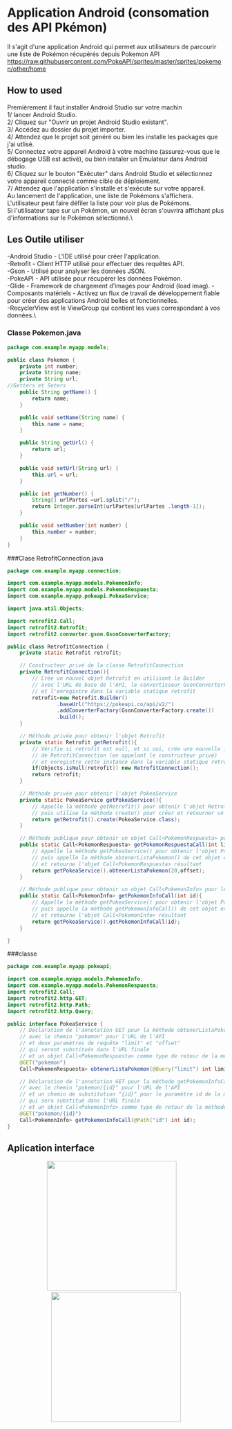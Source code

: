 # Application  Android  (consomation des API Pkémon)
Il s'agit d'une application Android qui permet aux utilisateurs de parcourir une liste de Pokémon récupérés depuis Pokemon API
https://raw.githubusercontent.com/PokeAPI/sprites/master/sprites/pokemon/other/home

## How to used
Premièrement il faut installer Android Studio sur votre  machin\
1/ lancer Android Studio.\
2/ Cliquez sur "Ouvrir un projet Android Studio existant".\
3/ Accédez au dossier du projet importer.\
4/ Attendez que le projet soit généré ou bien les  installe les packages que j'ai utlisé.\
5/ Connectez votre appareil Android à votre machine (assurez-vous que le débogage USB est activé), ou bien instaler un  Emulateur  dans Android studio.\
6/ Cliquez sur le bouton "Exécuter" dans Android Studio et sélectionnez votre appareil connecté comme cible de déploiement.\
7/ Attendez que l'application s'installe et s'exécute sur votre appareil.\
     Au lancement de l'application, une liste de Pokémons s'affichera. L'utilisateur peut faire défiler la liste pour voir plus de Pokémons.\
Si l'utilisateur tape sur un Pokémon, un nouvel écran s'ouvrira affichant plus d'informations sur le Pokémon sélectionné.\

## Les Outile utiliser

-Android Studio - L'IDE utilisé pour créer l'application.\
-Retrofit - Client HTTP utilisé pour effectuer des requêtes API.\
-Gson - Utilisé pour analyser les données JSON.\
-PokeAPI - API utilisée pour récupérer les données Pokémon.\
-Glide - Framework de chargement d'images pour Android (load imag).
-Composants matériels - Activez un flux de travail de développement fiable pour créer des applications Android belles et fonctionnelles.\
-RecyclerView est le ViewGroup qui contient les vues correspondant à vos données.\
### Classe Pokemon.java
```java
package com.example.myapp.models;

public class Pokemon {
    private int number;
    private String name;
    private String url;
//Getters et Seters
    public String getName() {
        return name;
    }

    public void setName(String name) {
        this.name = name;
    }

    public String getUrl() {
        return url;
    }

    public void setUrl(String url) {
        this.url = url;
    }

    public int getNumber() {
        String[] urlPartes =url.split("/");
        return Integer.parseInt(urlPartes[urlPartes .length-1]);
    }

    public void setNumber(int number) {
        this.number = number;
    }
}
```
###Clase RetrofitConnection.java
```java 
package com.example.myapp.connection;

import com.example.myapp.models.PokemonInfo;
import com.example.myapp.models.PokemonRespuesta;
import com.example.myapp.pokeapi.PokeaService;

import java.util.Objects;

import retrofit2.Call;
import retrofit2.Retrofit;
import retrofit2.converter.gson.GsonConverterFactory;

public class RetrofitConnection {
    private static Retrofit retrofit;

    // Constructeur privé de la classe RetrofitConnection
    private RetrofitConnection(){
        // Crée un nouvel objet Retrofit en utilisant le Builder
        // avec l'URL de base de l'API, le convertisseur GsonConverterFactory
        // et l'enregistre dans la variable statique retrofit
        retrofit=new Retrofit.Builder()
                .baseUrl("https://pokeapi.co/api/v2/")
                .addConverterFactory(GsonConverterFactory.create())
                .build();
    }

    // Méthode privée pour obtenir l'objet Retrofit
    private static Retrofit getRetrofit(){
        // Vérifie si retrofit est null, et si oui, crée une nouvelle instance
        // de RetrofitConnection (en appelant le constructeur privé)
        // et enregistre cette instance dans la variable statique retrofit
        if(Objects.isNull(retrofit)) new RetrofitConnection();
        return retrofit;
    }

    // Méthode privée pour obtenir l'objet PokeaService
    private static PokeaService getPokeaService(){
        // Appelle la méthode getRetrofit() pour obtenir l'objet Retrofit,
        // puis utilise la méthode create() pour créer et retourner un objet PokeaService
        return getRetrofit().create(PokeaService.class);
    }

    // Méthode publique pour obtenir un objet Call<PokemonRespuesta> pour la liste des pokémons
    public static Call<PokemonRespuesta> getPokemonRespuestaCall(int limit, int offset){
        // Appelle la méthode getPokeaService() pour obtenir l'objet PokeaService,
        // puis appelle la méthode obtenerListaPokemon() de cet objet en passant les paramètres limit et offset,
        // et retourne l'objet Call<PokemonRespuesta> résultant
        return getPokeaService().obtenerListaPokemon(20,offset);
    }

    // Méthode publique pour obtenir un objet Call<PokemonInfo> pour les informations d'un pokémon
    public static Call<PokemonInfo> getPokemonInfoCall(int id){
        // Appelle la méthode getPokeaService() pour obtenir l'objet PokeaService,
        // puis appelle la méthode getPokemonInfoCall() de cet objet en passant le paramètre id,
        // et retourne l'objet Call<PokemonInfo> résultant
        return getPokeaService().getPokemonInfoCall(id);
    }

}
```
###classe 
```java
package com.example.myapp.pokeapi;

import com.example.myapp.models.PokemonInfo;
import com.example.myapp.models.PokemonRespuesta;
import retrofit2.Call;
import retrofit2.http.GET;
import retrofit2.http.Path;
import retrofit2.http.Query;

public interface PokeaService {
    // Déclaration de l'annotation GET pour la méthode obtenerListaPokemon()
    // avec le chemin "pokemon" pour l'URL de l'API
    // et deux paramètres de requête "limit" et "offset"
    // qui seront substitués dans l'URL finale
    // et un objet Call<PokemonRespuesta> comme type de retour de la méthode
    @GET("pokemon")
    Call<PokemonRespuesta> obtenerListaPokemon(@Query("limit") int limit, @Query("offset")  int offset);

    // Déclaration de l'annotation GET pour la méthode getPokemonInfoCall()
    // avec le chemin "pokemon/{id}" pour l'URL de l'API
    // et un chemin de substitution "{id}" pour le paramètre id de la méthode
    // qui sera substitué dans l'URL finale
    // et un objet Call<PokemonInfo> comme type de retour de la méthode
    @GET("pokemon/{id}")
    Call<PokemonInfo> getPokemonInfoCall(@Path("id") int id);
}
```

## Aplication interface

<div align="center"> 
  <img src="screenshoots/1.jpeg" width="300"> 
     &nbsp;&nbsp;&nbsp;&nbsp;
  <img src="screenshoots/2.jpeg" width="300">  
</div> 










